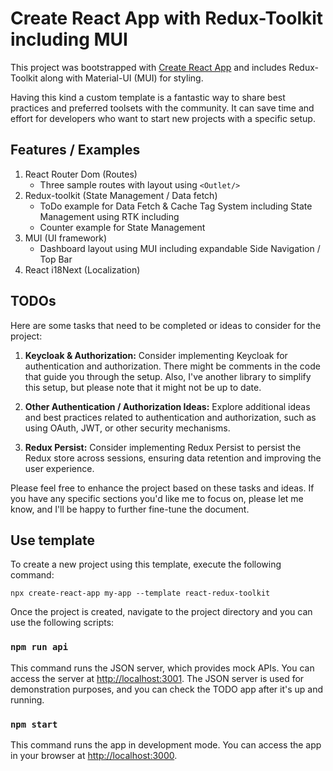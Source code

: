 # Create React App with Redux-Toolkit including MUI

This project was bootstrapped with [Create React App](https://github.com/facebook/create-react-app) and includes Redux-Toolkit along with Material-UI (MUI) for styling.

Having this kind a custom template is a fantastic way to share best practices and preferred toolsets with the community. 
It can save time and effort for developers who want to start new projects with a specific setup.

## Features / Examples

1. React Router Dom (Routes) 
   * Three sample routes with layout using `<Outlet/>`
2. Redux-toolkit (State Management / Data fetch)
   * ToDo example for Data Fetch & Cache Tag System including State Management using RTK including 
   * Counter example for State Management 
3. MUI (UI framework)
   * Dashboard layout using MUI including expandable Side Navigation / Top Bar
4. React i18Next (Localization)

## TODOs

Here are some tasks that need to be completed or ideas to consider for the project:

1) **Keycloak & Authorization:** Consider implementing Keycloak for authentication and authorization. There might be comments in the code that guide you through the setup. Also, I've another library to simplify this setup, but please note that it might not be up to date.

2) **Other Authentication / Authorization Ideas:** Explore additional ideas and best practices related to authentication and authorization, such as using OAuth, JWT, or other security mechanisms.

3) **Redux Persist:** Consider implementing Redux Persist to persist the Redux store across sessions, ensuring data retention and improving the user experience.

Please feel free to enhance the project based on these tasks and ideas. If you have any specific sections you'd like me to focus on, please let me know, and I'll be happy to further fine-tune the document.

## Use template

To create a new project using this template, execute the following command:

```
npx create-react-app my-app --template react-redux-toolkit

```

Once the project is created, navigate to the project directory and you can use the following scripts:

### `npm run api`

This command runs the JSON server, which provides mock APIs. You can access the server at [http://localhost:3001](http://localhost:3001). The JSON server is used for demonstration purposes, and you can check the TODO app after it's up and running.

### `npm start`

This command runs the app in development mode. You can access the app in your browser at [http://localhost:3000](http://localhost:3000).
